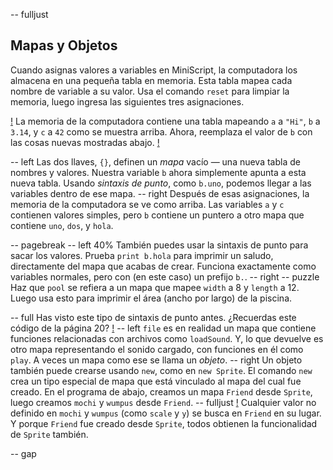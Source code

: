 -- fulljust
## Mapas y Objetos

Cuando asignas valores a variables en MiniScript, la computadora los almacena en una pequeña tabla en memoria. Esta tabla mapea cada nombre de variable a su valor. Usa el comando `reset` para limpiar la memoria, luego ingresa las siguientes tres asignaciones.

[!](p42-mapScreen1.png)
La memoria de la computadora contiene una tabla mapeando `a` a `"Hi"`, `b` a `3.14`, y `c` a `42` como se muestra arriba. Ahora, reemplaza el valor de `b` con las cosas nuevas mostradas abajo.
[!](p42-mapScreen2.png)

-- left
Las dos llaves, `{}`, definen un *mapa* vacío — una nueva tabla de nombres y valores. Nuestra variable `b` ahora simplemente apunta a esta nueva tabla. Usando *sintaxis de punto*, como `b.uno`, podemos llegar a las variables dentro de ese mapa.
-- right
Después de esas asignaciones, la memoria de la computadora se ve como arriba. Las variables `a` y `c` contienen valores simples, pero `b` contiene un puntero a otro mapa que contiene `uno`, `dos`, y `hola`.

-- pagebreak
-- left 40%
También puedes usar la sintaxis de punto para sacar los valores. Prueba `print b.hola` para imprimir un saludo, directamente del mapa que acabas de crear. Funciona exactamente como variables normales, pero con (en este caso) un prefijo `b.`.
-- right
-- puzzle
Haz que `pool` se refiera a un mapa que mapee `width` a 8 y `length` a 12. Luego usa esto para imprimir el área (ancho por largo) de la piscina.

-- full
Has visto este tipo de sintaxis de punto antes. ¿Recuerdas este código de la página 20?
[!](p42-listing1.png)
-- left
`file` es en realidad un mapa que contiene funciones relacionadas con archivos como `loadSound`. Y, lo que devuelve es otro mapa representando el sonido cargado, con funciones en él como `play`. A veces un mapa como ese se llama un *objeto*.
-- right
Un objeto también puede crearse usando `new`, como en `new Sprite`. El comando `new` crea un tipo especial de mapa que está vinculado al mapa del cual fue creado. En el programa de abajo, creamos un mapa `Friend` desde `Sprite`, luego creamos `mochi` y `wumpus` desde `Friend`.
-- fulljust
[!](p42-listing2.png)
Cualquier valor no definido en `mochi` y `wumpus` (como `scale` y `y`) se busca en `Friend` en su lugar. Y porque `Friend` fue creado desde `Sprite`, todos obtienen la funcionalidad de `Sprite` también.

-- gap